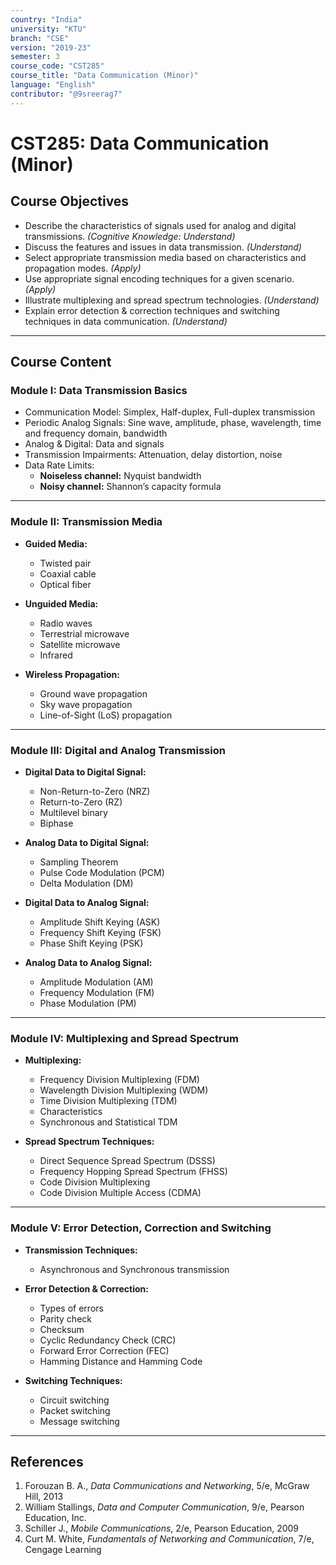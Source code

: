```yaml
---
country: "India"
university: "KTU"
branch: "CSE"
version: "2019-23"
semester: 3
course_code: "CST285"
course_title: "Data Communication (Minor)"
language: "English"
contributor: "@9sreerag7"
---
```


# CST285: Data Communication (Minor)

## Course Objectives

- Describe the characteristics of signals used for analog and digital transmissions. *(Cognitive Knowledge: Understand)*  
- Discuss the features and issues in data transmission. *(Understand)*  
- Select appropriate transmission media based on characteristics and propagation modes. *(Apply)*  
- Use appropriate signal encoding techniques for a given scenario. *(Apply)*  
- Illustrate multiplexing and spread spectrum technologies. *(Understand)*  
- Explain error detection & correction techniques and switching techniques in data communication. *(Understand)*  

---

## Course Content

### Module I: Data Transmission Basics

- Communication Model: Simplex, Half-duplex, Full-duplex transmission  
- Periodic Analog Signals: Sine wave, amplitude, phase, wavelength, time and frequency domain, bandwidth  
- Analog & Digital: Data and signals  
- Transmission Impairments: Attenuation, delay distortion, noise  
- Data Rate Limits:  
  - **Noiseless channel:** Nyquist bandwidth  
  - **Noisy channel:** Shannon’s capacity formula  

---

### Module II: Transmission Media

- **Guided Media:**  
  - Twisted pair  
  - Coaxial cable  
  - Optical fiber  

- **Unguided Media:**  
  - Radio waves  
  - Terrestrial microwave  
  - Satellite microwave  
  - Infrared  

- **Wireless Propagation:**  
  - Ground wave propagation  
  - Sky wave propagation  
  - Line-of-Sight (LoS) propagation  

---

### Module III: Digital and Analog Transmission

- **Digital Data to Digital Signal:**  
  - Non-Return-to-Zero (NRZ)  
  - Return-to-Zero (RZ)  
  - Multilevel binary  
  - Biphase  

- **Analog Data to Digital Signal:**  
  - Sampling Theorem  
  - Pulse Code Modulation (PCM)  
  - Delta Modulation (DM)  

- **Digital Data to Analog Signal:**  
  - Amplitude Shift Keying (ASK)  
  - Frequency Shift Keying (FSK)  
  - Phase Shift Keying (PSK)  

- **Analog Data to Analog Signal:**  
  - Amplitude Modulation (AM)  
  - Frequency Modulation (FM)  
  - Phase Modulation (PM)  

---

### Module IV: Multiplexing and Spread Spectrum

- **Multiplexing:**  
  - Frequency Division Multiplexing (FDM)  
  - Wavelength Division Multiplexing (WDM)  
  - Time Division Multiplexing (TDM)  
  - Characteristics  
  - Synchronous and Statistical TDM  

- **Spread Spectrum Techniques:**  
  - Direct Sequence Spread Spectrum (DSSS)  
  - Frequency Hopping Spread Spectrum (FHSS)  
  - Code Division Multiplexing  
  - Code Division Multiple Access (CDMA)  

---

### Module V: Error Detection, Correction and Switching

- **Transmission Techniques:**  
  - Asynchronous and Synchronous transmission  

- **Error Detection & Correction:**  
  - Types of errors  
  - Parity check  
  - Checksum  
  - Cyclic Redundancy Check (CRC)  
  - Forward Error Correction (FEC)  
  - Hamming Distance and Hamming Code  

- **Switching Techniques:**  
  - Circuit switching  
  - Packet switching  
  - Message switching  

---

## References

1. Forouzan B. A., *Data Communications and Networking*, 5/e, McGraw Hill, 2013  
2. William Stallings, *Data and Computer Communication*, 9/e, Pearson Education, Inc.  
3. Schiller J., *Mobile Communications*, 2/e, Pearson Education, 2009  
4. Curt M. White, *Fundamentals of Networking and Communication*, 7/e, Cengage Learning  
